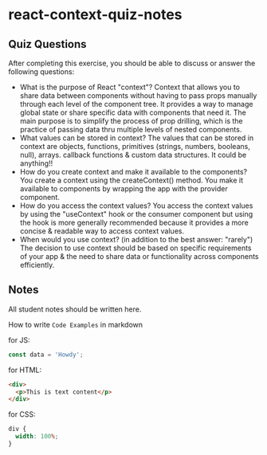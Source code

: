 # react-context-quiz-notes

## Quiz Questions

After completing this exercise, you should be able to discuss or answer the following questions:

- What is the purpose of React "context"?
  Context that allows you to share data between components without having to pass props manually through each level of the component tree. It provides a way to manage global state or share specific data with components that need it. The main purpose is to simplify the process of prop drilling, which is the practice of passing data thru multiple levels of nested components.
- What values can be stored in context?
  The values that can be stored in context are objects, functions, primitives (strings, numbers, booleans, null), arrays. callback functions & custom data structures. It could be anything!!
- How do you create context and make it available to the components?
  You create a context using the createContext() method. You make it available to components by wrapping the app with the provider component.
- How do you access the context values?
  You access the context values by using the "useContext" hook or the consumer component but using the hook is more generally recommended because it provides a more concise & readable way to access context values.
- When would you use context? (in addition to the best answer: "rarely")
  The decision to use context should be based on specific requirements of your app & the need to share data or functionality across components efficiently.

## Notes

All student notes should be written here.

How to write `Code Examples` in markdown

for JS:

```javascript
const data = 'Howdy';
```

for HTML:

```html
<div>
  <p>This is text content</p>
</div>
```

for CSS:

```css
div {
  width: 100%;
}
```
